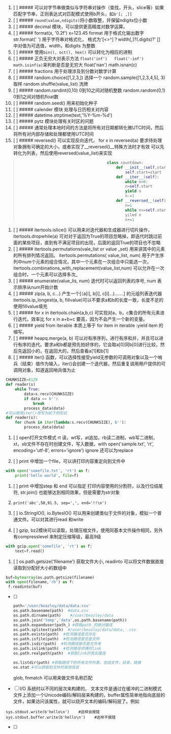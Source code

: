 1. [ ] ##### 可以对字节串做类似与字符串对操作（查找，开头，slice等）如果匹配字节串，正则表达式对匹配模式使用b开头，如`b'[; ,]]`
2. [ ] ##### `round(value,ndigits)`将小数取整，并保留ndigits位小数
3. [ ] ##### decimal 模块，可以提供更高精度对数学运算。
4. [ ] ##### format\(x, '0.2f'\)  x=123.45  format 用于格式化输出数字 str.format\('  '\) 用于字符串对格式化， 格式为'\[&lt;&gt;^\]？width\[,\]?\(.digits\)?' \[\] 中对值为可选值，width，和digits 为整数
5. [ ] ##### 使用`bin(), oct(), hex()` 可以转化为相应的进制
6. [ ] ##### 正负无穷大对表示方法   `float('inf')   float('-inf')    math.isinf(a)`来判断是否是无穷大  float\('nan'\)  math.isnan\(c\)
7. [ ] ##### fractions 用于处理涉及到分数对数学计算
8. [ ] ##### random.choice\(\[1,2,3,\]\)  选择一个       random.sample\(\[1,2,3,4,5\], 3\) 取样     random.shuffle\(value\_list\)  洗牌
9. [ ] ##### random.randint\(0,10\) 0到10之间对随机整数     random.random\(0,1\)  0到1之间对随机float数
10. [ ] ##### random.seed\(\)  用来初始化种子
11. [ ] ##### calender  模块 处理与日历相关对内容
12. [ ] ##### datetime.strptime\(text,'%Y-%m-%d'\)
13. [ ] ##### pytz 模块处理有关时区的问题
14. [ ] ##### 通常处理本地时间的方法是将所有对日期都转化微UTC时间，然后将所有对内部存储和处理都使用UTC时间
15. [ ] ##### reversed\(\) 可以实现反向迭代， for x in reversed\(a\)              要求待处理对象拥有可确定的大小，或者实现了\_\_reversed\(\)\_\_特殊方法时才有效            可以先转化为列表，然后使用reversed\(value\_list\)来实现

> ```py
>                                        class countdown:
>                                            def __init__(self,start):
>                                                self.start=start
>                                            def __iter__(self):
>                                                while n>0:
>                                                n=self.start
>                                                yield n
>                                                n-=1
>                                            def __reversed__(self):
>                                                n=1
>                                                while n<=self.start:
>                                                yiled n
>                                                n+=1
> ```

1. [ ] ##### itertools.islice\(\)  可以用来对迭代器和生成器进行切片操作，itertools.dropwhile\(a\)  可对对于返回为True的项目忽略掉，即迭代时跳过前面的某些项目，直到有不满足项目的出现，后面的返回True的项目也不忽略
2. [ ] ##### itertools.permutations\(vale_list or value \_set\)  用来讲其中的元素的所有排列情况返回。 itertools.permutations\( value\_list, num\)  用于产生序列中num个元素的组合情况，其中一个元素在一次组合中只能选一次，itertools.combinations\_with\_replacement\(value\_list,num\) 可以允许在一次组合时，一个元素可以选择多次_
3. [ ] ##### enumerate\(value\_lis, num\)  迭代时可以返回列表的序号, num 表示排序从num开始计数
4. [ ] ##### zip\(a, b, c...\) 产生一个\[（a\[i\], b\[i\], c\[i\]...\).......\] 的元组列表迭代器      itertools.ip\_longest\(a, b, fillvalue\)可以不要求a和b的长度一致，长度不足的使用fillvalue填充
5. [ ] ##### for x in  itertools.chain\(a,b,c\)  可实现对a，b，c集合的所有元素进行迭代，效率比  for x in a+b+c 要高，因为不会产生一个新的变量。
6. [ ] ##### yield from iterable 本质上等于  for item in iterable :yield item  的缩写。
7. [ ] ##### heapq.merge\(a, b\)  可以对有序序列，进行有序和并，并且可以进行有序的迭代。要求a和b都是预先拍好序的，它会取a\[0\]同b\[0\]进行比较，然后先返回小的，在返回大的，然后查看a\[1\]和b\[1\]
8. [ ] ##### iter\(\) 函数，可以选择性接受yield无参数的可调用对象以及一个哨兵（结束）值作为输入，iter\(\)会创建一个迭代器，然后重复调用用户提供的可调用对象，知道返回哨兵值为止

```py
CHUNKSIZE=8129
def reader(s)
    while True:
        data=s.recv(CHUNKSIZE)
        if data == b'':
            break
        process_data(data)
#可以使用iter()改写为如下的形式
def reader(s):
    for chunk in iter(lambda:s.recv(CHUNKSIZE), b''):
        process_data(data)
```

1. [ ] open打开文件模式  rt 读，wt写，at追加，rb读二进制，wb写二进制，xt，xb文件不存在时创建文件，写入数据，with open\('sample.txt', 'rt', encoding='utf-8', errors='ignore'\)  ignore 还可以为replace

2. [ ] print 中增加一个file，可以讲打印内容重定向到文件中

```py
with open('somefile.txt', 'rt') as f:
    print('hello world', file=f)
```

1. [ ] print 中增加step 和 end 可以指定 打印内容使用的分割符，以及行位结尾符, str.join\(\) 也能够达到相同效果，但是需要为str对象

2. ```
   print('abc',50,91.5, sep=',', end='!!\n')
   ```
3. [ ] io.StringIO\(\), io.BytesIO\(\)  可以用来创建类似于文件的对象，模拟一个普通文件。可以对其进行read 和write

4. [ ] gzip, bz2模块可以读取，处理压缩文件，使用同基本文件操作相同，另外有compresslevel 来制定压缩等级，最高9级

```py
with gzip.open('somefile', 'rt') as f:
    text=f.read()
```

1. [ ] os.path.getsize\('filename'\) 获取文件大小, readinto 可以将文件数据直接读取到分配好大小的数组中

```py
buf=bytearray(os.path.getsize(filename)
with open(filename,'rb') as f:
 f.readinto(buf)
```

* [ ] ```py
  path='/user/beazley/data/data.csv'
  os.path.basename(path)  #data.csv
  os.path.dirname(path)    #/user/beazley/data
  os.path.join('temp','data',os.path.basename(path))
  os.path.expanduser(path_) #获取path_的绝对路径
  os.path.splitext(path)  #/user/beazley/data/data, .csv
  os.path.exists(path)  #检测路径是否存在
  os.path.isfile(path)  #检测路径是否是文件
  os.path.isdir(path)  #检测路径是否是文件夹
  os.path.islink(path)  #检测路径师傅时link
  os.path.realpath(path)  #获取link的真实路径
  ```

  ```py
  os.listdir(path) #获取路径下的所有文件列表，包括文件，目录，链接
  os.stat #可以获取到文件的其他信息
  ```

  glob,  fnmatch 可以用来做文件名称匹配

* [ ] I/O 系统时以不同的层次来构建的， 文本文件是通过在缓冲的二进制模式文件上添加一个Unicode编码/解码层来构建的，buffer属性简单地指向底层的文件，如果访问该属性，就可以绕开文本的编码/解码层了。例如

```
sys.stdout.write(b'hello\n')    #这样会报错
sys.stdout.buffer.write(b'hello\n')    #这样不报错
```

* [ ] 


